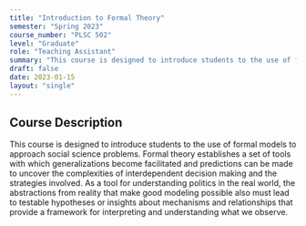 ```yaml
---
title: "Introduction to Formal Theory"
semester: "Spring 2023"
course_number: "PLSC 502"
level: "Graduate"
role: "Teaching Assistant"
summary: "This course is designed to introduce students to the use of formal models to approach social science problems."
draft: false
date: 2023-01-15
layout: "single"
---
```


## Course Description

This course is designed to introduce students to the use of formal models to approach social science problems. Formal theory establishes a set of tools with which generalizations become facilitated and predictions can be made to uncover the complexities of interdependent decision making and the strategies involved. As a tool for understanding politics in the real world, the abstractions from reality that make good modeling possible also must lead to testable hypotheses or insights about mechanisms and relationships that provide a framework for interpreting and understanding what we observe.